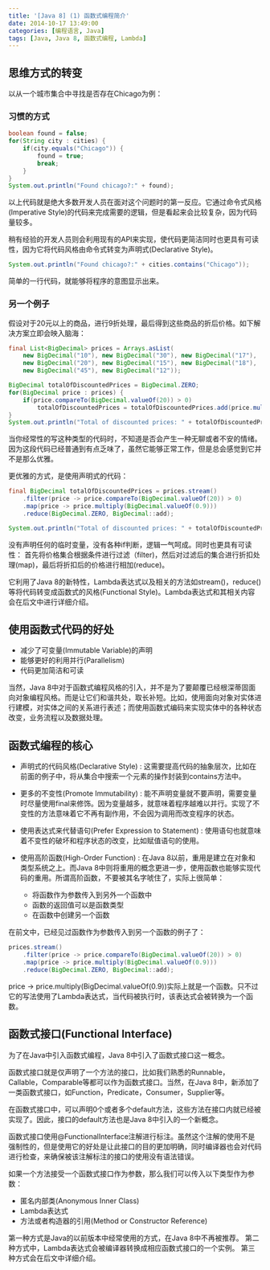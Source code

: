 ```yaml
---
title: '[Java 8] (1) 函数式编程简介'
date: 2014-10-17 13:49:00
categories: [编程语言, Java]
tags: [Java, Java 8, 函数式编程, Lambda]
---
```


## 思维方式的转变

以从一个城市集合中寻找是否存在Chicago为例：

### 习惯的方式

```java
boolean found = false;
for(String city : cities) {
    if(city.equals("Chicago")) {
        found = true;
        break;
    }
}
System.out.println("Found chicago?:" + found);
```

<!-- More -->

以上代码就是绝大多数开发人员在面对这个问题时的第一反应。它通过命令式风格(Imperative Style)的代码来完成需要的逻辑，但是看起来会比较复杂，因为代码量较多。

稍有经验的开发人员则会利用现有的API来实现，使代码更简洁同时也更具有可读性，因为它将代码风格由命令式转变为声明式(Declarative Style)。

```java
System.out.println("Found chicago?:" + cities.contains("Chicago"));
```

简单的一行代码，就能够将程序的意图显示出来。

### 另一个例子

假设对于20元以上的商品，进行9折处理，最后得到这些商品的折后价格。如下解决方案立即会映入脑海：

```java
final List<BigDecimal> prices = Arrays.asList(
    new BigDecimal("10"), new BigDecimal("30"), new BigDecimal("17"),
    new BigDecimal("20"), new BigDecimal("15"), new BigDecimal("18"),
    new BigDecimal("45"), new BigDecimal("12"));

BigDecimal totalOfDiscountedPrices = BigDecimal.ZERO;
for(BigDecimal price : prices) {
    if(price.compareTo(BigDecimal.valueOf(20)) > 0)
        totalOfDiscountedPrices = totalOfDiscountedPrices.add(price.multiply(BigDecimal.valueOf(0.9)));
}
System.out.println("Total of discounted prices: " + totalOfDiscountedPrices);
```

当你经常性的写这种类型的代码时，不知道是否会产生一种无聊或者不安的情绪。因为这段代码已经普通到有点乏味了，虽然它能够正常工作，但是总会感觉到它并不是那么优雅。

更优雅的方式，是使用声明式的代码：

```java
final BigDecimal totalOfDiscountedPrices = prices.stream()
    .filter(price -> price.compareTo(BigDecimal.valueOf(20)) > 0)
    .map(price -> price.multiply(BigDecimal.valueOf(0.9)))
    .reduce(BigDecimal.ZERO, BigDecimal::add);

System.out.println("Total of discounted prices: " + totalOfDiscountedPrices);
```

没有声明任何的临时变量，没有各种if判断，逻辑一气呵成。同时也更具有可读性： 首先将价格集合根据条件进行过滤（filter)，然后对过滤后的集合进行折扣处理(map)，最后将折扣后的价格进行相加(reduce)。

它利用了Java 8的新特性，Lambda表达式以及相关的方法如stream()，reduce()等将代码转变成函数式的风格(Functional Style)。Lambda表达式和其相关内容会在后文中进行详细介绍。

## 使用函数式代码的好处

- 减少了可变量(Immutable Variable)的声明
- 能够更好的利用并行(Parallelism)
- 代码更加简洁和可读

当然，Java 8中对于函数式编程风格的引入，并不是为了要颠覆已经根深蒂固面向对象编程风格。而是让它们和谐共处，取长补短。比如，使用面向对象对实体进行建模，对实体之间的关系进行表述；而使用函数式编码来实现实体中的各种状态改变，业务流程以及数据处理。

## 函数式编程的核心

- 声明式的代码风格(Declarative Style) : 这需要提高代码的抽象层次，比如在前面的例子中，将从集合中搜索一个元素的操作封装到contains方法中。

- 更多的不变性(Promote Immutability) : 能不声明变量就不要声明，需要变量时尽量使用final来修饰。因为变量越多，就意味着程序越难以并行。实现了不变性的方法意味着它不再有副作用，不会因为调用而改变程序的状态。

- 使用表达式来代替语句(Prefer Expression to Statement) : 使用语句也就意味着不变性的破坏和程序状态的改变，比如赋值语句的使用。

- 使用高阶函数(High-Order Function) : 在Java 8以前，重用是建立在对象和类型系统之上。而Java 8中则将重用的概念更进一步，使用函数也能够实现代码的重用。所谓高阶函数，不要被其名字唬住了，实际上很简单：

	- 将函数作为参数传入到另外一个函数中
	- 函数的返回值可以是函数类型
	- 在函数中创建另一个函数


在前文中，已经见过函数作为参数传入到另一个函数的例子了：

```java
prices.stream()
    .filter(price -> price.compareTo(BigDecimal.valueOf(20)) > 0)
    .map(price -> price.multiply(BigDecimal.valueOf(0.9)))
    .reduce(BigDecimal.ZERO, BigDecimal::add);
```

price -> price.multiply(BigDecimal.valueOf(0.9))实际上就是一个函数。只不过它的写法使用了Lambda表达式，当代码被执行时，该表达式会被转换为一个函数。

## 函数式接口(Functional Interface)

为了在Java中引入函数式编程，Java 8中引入了函数式接口这一概念。

函数式接口就是仅声明了一个方法的接口，比如我们熟悉的Runnable，Callable，Comparable等都可以作为函数式接口。当然，在Java 8中，新添加了一类函数式接口，如Function，Predicate，Consumer，Supplier等。

在函数式接口中，可以声明0个或者多个default方法，这些方法在接口内就已经被实现了。因此，接口的default方法也是Java 8中引入的一个新概念。

函数式接口使用@FunctionalInterface注解进行标注。虽然这个注解的使用不是强制性的，但是使用它的好处是让此接口的目的更加明确，同时编译器也会对代码进行检查，来确保被该注解标注的接口的使用没有语法错误。

如果一个方法接受一个函数式接口作为参数，那么我们可以传入以下类型作为参数：

- 匿名内部类(Anonymous Inner Class)
- Lambda表达式
- 方法或者构造器的引用(Method or Constructor Reference)

第一种方式是Java的以前版本中经常使用的方式，在Java 8中不再被推荐。 第二种方式中，Lambda表达式会被编译器转换成相应函数式接口的一个实例。 第三种方式会在后文中详细介绍。
